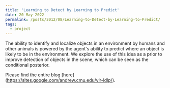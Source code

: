 ```yaml
---
title: 'Learning to Detect by Learning to Predict'
date: 20 May 2022
permalink: /posts/2012/08/Learning-to-Detect-by-Learning-to-Predict/
tags:
  - project
---
```


The ability to identify and localize objects in an environment by humans and other animals is powered by the agent's ability to predict where an object is likely to be in the environment. We explore the use of this idea as a prior to improve detection of objects in the scene, which can be seen as the conditional posterior.

Please find the entire blog [here] (https://sites.google.com/andrew.cmu.edu/vlr-ldlp/).
